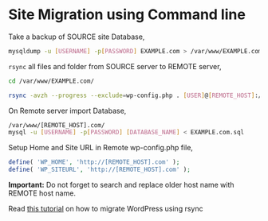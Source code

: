 # Site Migration using Command line


Take a backup of SOURCE site Database,

```bash
mysqldump -u [USERNAME] -p[PASSWORD] EXAMPLE.com > /var/www/EXAMPLE.com/EXAMPLE.com.sql
```

`rsync` all files and folder from SOURCE server to REMOTE server,

```bash
cd /var/www/EXAMPLE.com/

rsync -avzh --progress --exclude=wp-config.php . [USER]@[REMOTE_HOST]:/var/www/[REMOTE_HOST].com/
```

On Remote server import Database,

```bash
/var/www/[REMOTE_HOST].com/
mysql -u [USERNAME] -p[PASSWORD] [DATABASE_NAME] < EXAMPLE.com.sql

```

Setup Home and Site URL in Remote wp-config.php file,

```php
define( 'WP_HOME', 'http://[REMOTE_HOST].com' );
define( 'WP_SITEURL', 'http://[REMOTE_HOST].com' );
```

**Important:** Do not forget to search and replace older host name with REMOTE host name.

Read [this tutorial](https://www.rosehosting.com/blog/migrate-your-wordpress-website-to-a-new-virtual-server/) on how to migrate WordPress using rsync

